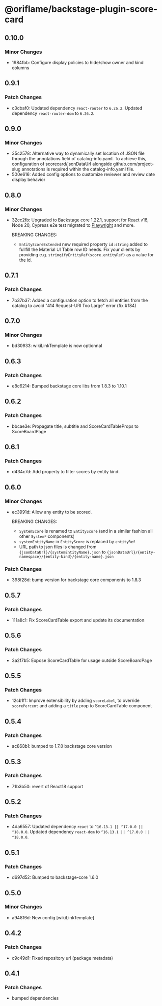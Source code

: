 # @oriflame/backstage-plugin-score-card

## 0.10.0

### Minor Changes

- 1984fbb: Configure display policies to hide/show owner and kind columns

## 0.9.1

### Patch Changes

- c3cbaf0: Updated dependency `react-router` to `6.26.2`.
  Updated dependency `react-router-dom` to `6.26.2`.

## 0.9.0

### Minor Changes

- 35c2578: Alternative way to dynamically set location of JSON file through the annotations field of catalog-info.yaml. To achieve this, configuration of scorecard/jsonDataUrl alongside github.com/project-slug annotations is required within the catalog-info.yaml file.
- 500e616: Added config options to customize reviewer and review date display behavior

## 0.8.0

### Minor Changes

- 32cc2fb: Upgraded to Backstage core 1.22.1, support for React v18, Node 20, Cypress e2e test migrated to [Playwright](https://playwright.dev/) and more.

  BREAKING CHANGES:

  - `EntityScoreExtended` new required property `id:string` added to fullfill the Material UI Table row ID needs. Fix your clients by providing e.g. `stringifyEntityRef(score.entityRef)` as a value for the id.

## 0.7.1

### Patch Changes

- 7b37b37: Added a configuration option to fetch all entities from the catalog to avoid "414 Request-URI Too Large" error (fix #184)

## 0.7.0

### Minor Changes

- bd30933: wikiLinkTemplate is now optionnal

## 0.6.3

### Patch Changes

- e8c6214: Bumped backstage core libs from 1.8.3 to 1.10.1

## 0.6.2

### Patch Changes

- bbcae3e: Propagate title, subtitle and ScoreCardTableProps to ScoreBoardPage

## 0.6.1

### Patch Changes

- d434c7d: Add property to filter scores by entity kind.

## 0.6.0

### Minor Changes

- ec3991d: Allow any entity to be scored.

  BREAKING CHANGES:

  - `SystemScore` is renamed to `EntityScore` (and in a similar fashion all other `System*` components)
  - `systemEntityName` in `EntityScore` is replaced by `entityRef`
  - URL path to json files is changed from `{jsonDataUrl}/{systemEntityName}.json` to `{jsonDataUrl}/{entity-namespace}/{entity-kind}/{entity-name}.json`

### Patch Changes

- 398f28d: bump version for backstage core components to 1.8.3

## 0.5.7

### Patch Changes

- 111a8c1: Fix ScoreCardTable export and update its documentation

## 0.5.6

### Patch Changes

- 3a2f7b5: Expose ScoreCardTable for usage outside ScoreBoardPage

## 0.5.5

### Patch Changes

- 12cb1f1: Improve extensibility by adding `scoreLabel`, to override `scorePercent` and adding a `title` prop to ScoreCardTable component

## 0.5.4

### Patch Changes

- ac868b1: bumped to 1.7.0 backstage core version

## 0.5.3

### Patch Changes

- 71b3b50: revert of React18 support

## 0.5.2

### Patch Changes

- 4da6557: Updated dependency `react` to `^16.13.1 || ^17.0.0 || ^18.0.0`.
  Updated dependency `react-dom` to `^16.13.1 || ^17.0.0 || ^18.0.0`.

## 0.5.1

### Patch Changes

- d697d52: Bumped to backstage-core 1.6.0

## 0.5.0

### Minor Changes

- a94816d: New config [wikiLinkTemplate]

## 0.4.2

### Patch Changes

- c9c49d1: Fixed repository url (package metadata)

## 0.4.1

### Patch Changes

- bumped dependencies

